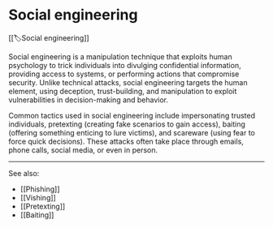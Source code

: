 
# Social engineering

[[🏷️Social engineering]]

Social engineering is a manipulation technique that exploits human psychology to trick individuals into divulging confidential information, providing access to systems, or performing actions that compromise security. Unlike technical attacks, social engineering targets the human element, using deception, trust-building, and manipulation to exploit vulnerabilities in decision-making and behavior.

Common tactics used in social engineering include impersonating trusted individuals, pretexting (creating fake scenarios to gain access), baiting (offering something enticing to lure victims), and scareware (using fear to force quick decisions). These attacks often take place through emails, phone calls, social media, or even in person.

---

See also:

- [[Phishing]]
- [[Vishing]]
- [[Pretexting]]
- [[Baiting]]